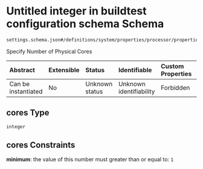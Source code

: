 # Untitled integer in buildtest configuration schema Schema

```txt
settings.schema.json#/definitions/system/properties/processor/properties/cores
```

Specify Number of Physical Cores

| Abstract            | Extensible | Status         | Identifiable            | Custom Properties | Additional Properties | Access Restrictions | Defined In                                                                   |
| :------------------ | :--------- | :------------- | :---------------------- | :---------------- | :-------------------- | :------------------ | :--------------------------------------------------------------------------- |
| Can be instantiated | No         | Unknown status | Unknown identifiability | Forbidden         | Allowed               | none                | [settings.schema.json\*](../out/settings.schema.json "open original schema") |

## cores Type

`integer`

## cores Constraints

**minimum**: the value of this number must greater than or equal to: `1`
